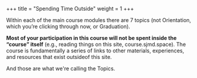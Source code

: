 +++
title = "Spending Time Outside"
weight = 1
+++

Within each of the main course modules there are 7 topics (not Orientation, which you’re clicking through now, or Graduation).

**Most of your participation in this course will not be spent inside the “course” itself** (e.g., reading things on this site, course.sjmd.space). The course is fundamentally a series of links to other materials, experiences, and resources that exist outsideof this site.

And those are what we're calling the Topics.
